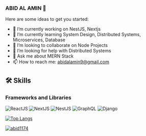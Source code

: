 ### ABID AL AMIN 👋

Here are some ideas to get you started:

- 🔭 I’m currently working on NestJS, Nextjs
- 🌱 I’m currently learning System Design, Distributed Systems, Microservices, Database
- 👯 I’m looking to collaborate on Node Projects
- 🤔 I’m looking for help with Distributed Systems
- 💬 Ask me about MERN Stack
- 📫 How to reach me: abidalamin9@gmail.com

## 🛠️ Skills
### Frameworks and Libraries
![ReactJS](https://img.shields.io/badge/react-%2320232a.svg?style=for-the-badge&logo=react&logoColor=%2361DAFB)
![NextJS](https://img.shields.io/badge/nextjs-%23000000.svg?style=for-the-badge&logo=next.js&logoColor=white)
![NestJS](https://img.shields.io/badge/nestjs-%23E0234E.svg?style=for-the-badge&logo=nestjs&logoColor=white)
![GraphQL](https://img.shields.io/badge/-GraphQL-E10098?style=for-the-badge&logo=graphql&logoColor=white)
![Django](https://img.shields.io/badge/django-%23092E20.svg?style=for-the-badge&logo=django&logoColor=white)


[![Top Langs](https://github-readme-stats.vercel.app/api/top-langs/?username=abid1174&theme=dracula)](https://github.com/abid1174/github-readme-stats)

<a href="">
  <img align="center" src="https://github-readme-stats.vercel.app/api?username=abid1174&show_icons=true&theme=radical" alt="abid1174"/>
</a>
